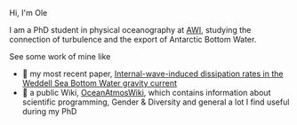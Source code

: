 Hi, I'm Ole

I am a PhD student in physical oceanography at [AWI](https://www.awi.de/en/about-us/organisation/staff/single-view/ole-pinner.html), studying the connection of turbulence and the export of Antarctic Bottom Water. 

See some work of mine like
- 📃 my most recent paper, [Internal-wave-induced dissipation rates in the Weddell Sea Bottom Water gravity current](https://doi.org/10.5194/egusphere-2024-2444)
- 📖 a public Wiki, [OceanAtmosWiki](https://ocean.miraheze.org/wiki/Main_Page), which contains information about scientific programming, Gender & Diversity and general a lot I find useful during my PhD

<!--
## Hi there 👋
**opinner/opinner** is a ✨ _special_ ✨ repository because its `README.md` (this file) appears on your GitHub profile.

Here are some ideas to get you started:

- 🔭 I’m currently working on ...
- 🌱 I’m currently learning ...
- 👯 I’m looking to collaborate on ...
- 🤔 I’m looking for help with ...
- 💬 Ask me about ...
- 📫 How to reach me: ...
- 😄 Pronouns: ...
- ⚡ Fun fact: ...
-->
